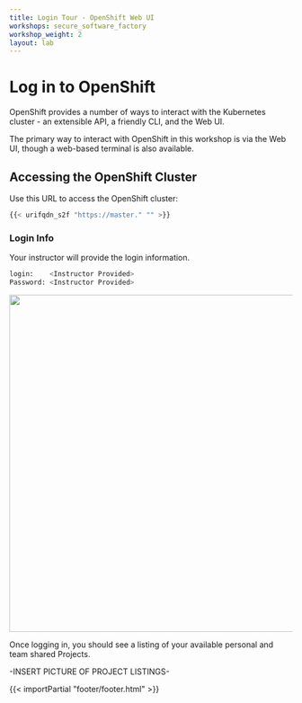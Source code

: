```yaml
---
title: Login Tour - OpenShift Web UI
workshops: secure_software_factory
workshop_weight: 2
layout: lab
---
```


# Log in to OpenShift

OpenShift provides a number of ways to interact with the Kubernetes cluster - an extensible API, a friendly CLI, and the Web UI.

The primary way to interact with OpenShift in this workshop is via the Web UI, though a web-based terminal is also available.

## Accessing the OpenShift Cluster
Use this URL to access the OpenShift cluster:

```bash
{{< urifqdn_s2f "https://master." "" >}}
```

### Login Info
Your instructor will provide the login information.

```bash
login:    <Instructor Provided>
Password: <Instructor Provided>
```

<img src="../images/ocp-login.png" width="600"><br/>

Once logging in, you should see a listing of your available personal and team shared Projects.

-INSERT PICTURE OF PROJECT LISTINGS-


{{< importPartial "footer/footer.html" >}}
